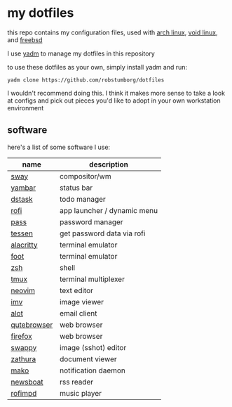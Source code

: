 # my dotfiles

this repo contains my configuration files, used with [arch
linux](https://archlinux.org/), [void linux](https://voidlinux.org/), and
[freebsd](https://www.freebsd.org/)

I use [yadm](https://yadm.io/) to manage my dotfiles in this repository

to use these dotfiles as your own, simply install yadm and run:

```
yadm clone https://github.com/robstumborg/dotfiles
```

I wouldn't recommend doing this. I think it makes more sense to take a look at
configs and pick out pieces you'd like to adopt in your own workstation
environment


## software

here's a list of some software I use:

| name                                                  | description
| ----                                                  | -----------
| [sway](https://swaywm.org/)                           | compositor/wm
| [yambar](https://codeberg.org/dnkl/yambar)            | status bar
| [dstask](https://github.com/naggie/dstask)            | todo manager
| [rofi](https://github.com/lbonn/rofi)                 | app launcher / dynamic menu
| [pass](https://www.passwordstore.org/)                | password manager
| [tessen](https://github.com/ayushnix/tessen)          | get password data via rofi
| [alacritty](https://alacritty.org/)                   | terminal emulator
| [foot](https://codeberg.org/dnkl/foot)                | terminal emulator
| [zsh](https://www.zsh.org/)                           | shell
| [tmux](https://github.com/tmux/tmux)                  | terminal multiplexer
| [neovim](https://neovim.io/)                          | text editor
| [imv](https://sr.ht/~exec64/imv/)                     | image viewer
| [alot](https://github.com/pazz/alot)                  | email client
| [qutebrowser](https://www.qutebrowser.org/)           | web browser
| [firefox](https://www.mozilla.org/en-US/firefox/new/) | web browser
| [swappy](https://github.com/jtheoof/swappy)           | image (sshot) editor
| [zathura](https://pwmt.org/projects/zathura/)         | document viewer
| [mako](https://github.com/emersion/mako)              | notification daemon
| [newsboat](https://newsboat.org/)                     | rss reader
| [rofimpd](https://github.com/robstumborg/rofimpd)     | music player
